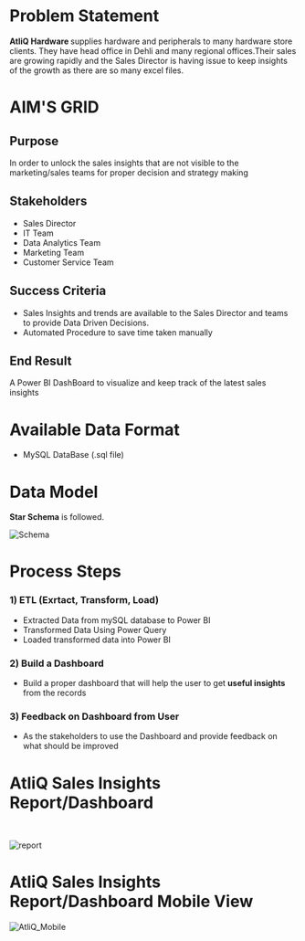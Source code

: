 # Problem Statement

<b> AtliQ Hardware </b> supplies hardware and peripherals to many hardware store clients. They have head office in Dehli and many regional offices.Their sales are growing rapidly and the Sales Director is having issue to keep insights of the growth as there are so many excel files.

# AIM'S GRID

## Purpose
In order to unlock the sales insights that are not visible to the marketing/sales teams for proper decision and strategy making

## Stakeholders
* Sales Director
* IT Team
* Data Analytics Team
* Marketing Team
* Customer Service Team

## Success Criteria 
* Sales Insights and trends are available to the Sales Director and teams to provide Data Driven Decisions.
* Automated Procedure to save time taken manually

## End Result
A Power BI DashBoard to visualize and keep track of the latest sales insights 

# Available Data Format
* MySQL DataBase (.sql file)

# Data Model

<b>Star Schema</b> is followed.

![Schema](https://user-images.githubusercontent.com/45168689/112821427-21225f80-90a0-11eb-8c39-a05d0ed08e7b.png)

# Process Steps

### 1) ETL (Exrtact, Transform, Load)
* Extracted Data from mySQL database to Power BI
* Transformed Data Using Power Query
* Loaded transformed data into Power BI

### 2) Build a Dashboard
* Build a proper dashboard that will help the user to get <b> useful insights </b> from the records

### 3) Feedback on Dashboard from User
* As the stakeholders to use the Dashboard and provide feedback on what should be improved

# AtliQ Sales Insights Report/Dashboard

<br>

![report](https://user-images.githubusercontent.com/45168689/112820830-75790f80-909f-11eb-87f8-322dd0af9a5e.png)


# AtliQ Sales Insights Report/Dashboard Mobile View

![AtliQ_Mobile](https://user-images.githubusercontent.com/45168689/112820548-2206c180-909f-11eb-95a7-e33573a30d8b.jpg)
